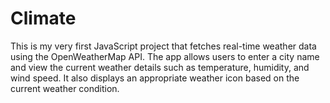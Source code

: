 # Climate
This is my very first JavaScript project that fetches real-time weather data using the OpenWeatherMap API. The app allows users to enter a city name and view the current weather details such as temperature, humidity, and wind speed. It also displays an appropriate weather icon based on the current weather condition.
